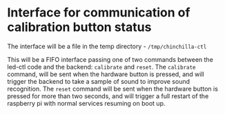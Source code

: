 # Interface for communication of calibration button status

The interface will be a file in the temp directory - `/tmp/chinchilla-ctl`

This will be a FIFO interface passing one of two commands between the led-ctl code and the backend: `calibrate` and `reset`. The `calibrate` command, will be sent when the hardware button is pressed, and will trigger the backend to take a sample of sound to improve sound recognition. The `reset` command will be sent when the hardware button is pressed for more than two seconds, and will trigger a full restart of the raspberry pi with normal services resuming on boot up.
